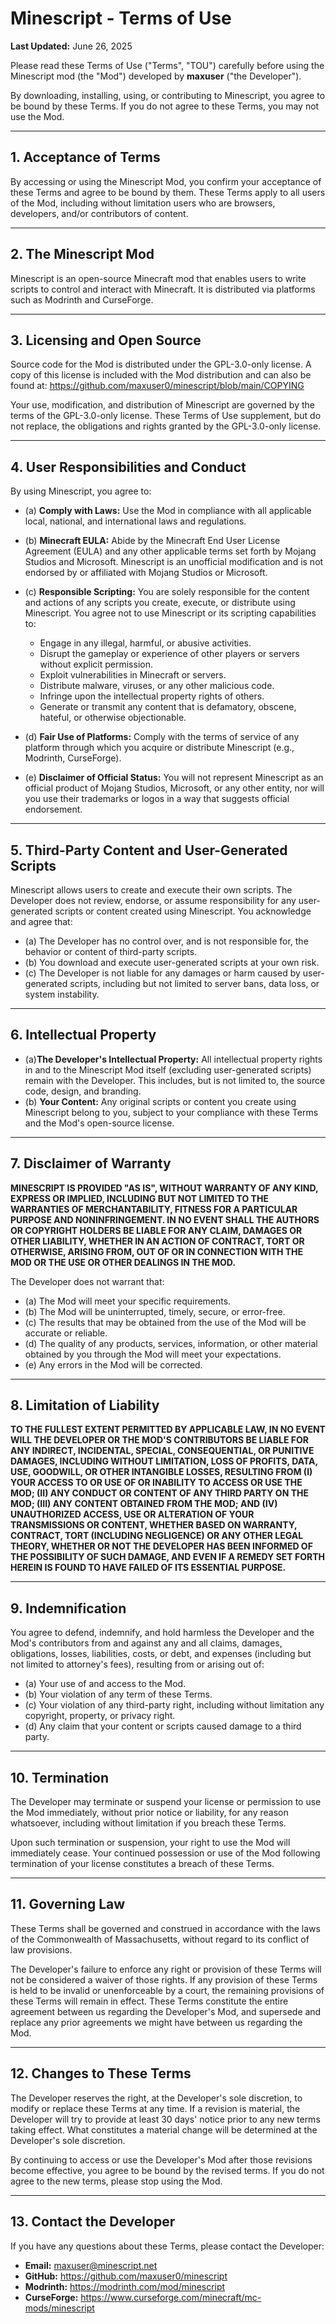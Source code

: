 # Minescript - Terms of Use

**Last Updated:** June 26, 2025

Please read these Terms of Use ("Terms", "TOU") carefully before using the Minescript mod (the "Mod") developed by **maxuser** ("the Developer").

By downloading, installing, using, or contributing to Minescript, you agree to be bound by these Terms. If you do not agree to these Terms, you may not use the Mod.

---

## 1. Acceptance of Terms

By accessing or using the Minescript Mod, you confirm your acceptance of these Terms and agree to be bound by them. These Terms apply to all users of the Mod, including without limitation users who are browsers, developers, and/or contributors of content.

---

## 2. The Minescript Mod

Minescript is an open-source Minecraft mod that enables users to write scripts to control and interact with Minecraft. It is distributed via platforms such as Modrinth and CurseForge.

---

## 3. Licensing and Open Source

Source code for the Mod is distributed under the GPL-3.0-only license. A copy of this license is included with the Mod distribution and can also be found at: https://github.com/maxuser0/minescript/blob/main/COPYING

Your use, modification, and distribution of Minescript are governed by the terms of the GPL-3.0-only license. These Terms of Use supplement, but do not replace, the obligations and rights granted by the GPL-3.0-only license.

---

## 4. User Responsibilities and Conduct

By using Minescript, you agree to:

- (a) **Comply with Laws:** Use the Mod in compliance with all applicable local, national, and international laws and regulations.
- (b) **Minecraft EULA:** Abide by the Minecraft End User License Agreement (EULA) and any other applicable terms set forth by Mojang Studios and Microsoft. Minescript is an unofficial modification and is not endorsed by or affiliated with Mojang Studios or Microsoft.
- (c) **Responsible Scripting:** You are solely responsible for the content and actions of any scripts you create, execute, or distribute using Minescript. You agree not to use Minescript or its scripting capabilities to:

    * Engage in any illegal, harmful, or abusive activities.
    * Disrupt the gameplay or experience of other players or servers without explicit permission.
    * Exploit vulnerabilities in Minecraft or servers.
    * Distribute malware, viruses, or any other malicious code.
    * Infringe upon the intellectual property rights of others.
    * Generate or transmit any content that is defamatory, obscene, hateful, or otherwise objectionable.

- (d) **Fair Use of Platforms:** Comply with the terms of service of any platform through which you acquire or distribute Minescript (e.g., Modrinth, CurseForge).
- (e) **Disclaimer of Official Status:** You will not represent Minescript as an official product of Mojang Studios, Microsoft, or any other entity, nor will you use their trademarks or logos in a way that suggests official endorsement.

---

## 5. Third-Party Content and User-Generated Scripts

Minescript allows users to create and execute their own scripts. The Developer does not review, endorse, or assume responsibility for any user-generated scripts or content created using Minescript. You acknowledge and agree that:

- (a) The Developer has no control over, and is not responsible for, the behavior or content of third-party scripts.
- (b) You download and execute user-generated scripts at your own risk.
- (c) The Developer is not liable for any damages or harm caused by user-generated scripts, including but not limited to server bans, data loss, or system instability.

---

## 6. Intellectual Property

- (a)**The Developer's Intellectual Property:** All intellectual property rights in and to the Minescript Mod itself (excluding user-generated scripts) remain with the Developer. This includes, but is not limited to, the source code, design, and branding.
- (b) **Your Content:** Any original scripts or content you create using Minescript belong to you, subject to your compliance with these Terms and the Mod's open-source license.

---

## 7. Disclaimer of Warranty

**MINESCRIPT IS PROVIDED "AS IS", WITHOUT WARRANTY OF ANY KIND, EXPRESS OR IMPLIED, INCLUDING BUT NOT LIMITED TO THE WARRANTIES OF MERCHANTABILITY, FITNESS FOR A PARTICULAR PURPOSE AND NONINFRINGEMENT. IN NO EVENT SHALL THE AUTHORS OR COPYRIGHT HOLDERS BE LIABLE FOR ANY CLAIM, DAMAGES OR OTHER LIABILITY, WHETHER IN AN ACTION OF CONTRACT, TORT OR OTHERWISE, ARISING FROM, OUT OF OR IN CONNECTION WITH THE MOD OR THE USE OR OTHER DEALINGS IN THE MOD.**

The Developer does not warrant that:

- (a) The Mod will meet your specific requirements.
- (b) The Mod will be uninterrupted, timely, secure, or error-free.
- (c) The results that may be obtained from the use of the Mod will be accurate or reliable.
- (d) The quality of any products, services, information, or other material obtained by you through the Mod will meet your expectations.
- (e) Any errors in the Mod will be corrected.

---

## 8. Limitation of Liability

**TO THE FULLEST EXTENT PERMITTED BY APPLICABLE LAW, IN NO EVENT WILL THE DEVELOPER OR THE MOD'S CONTRIBUTORS BE LIABLE FOR ANY INDIRECT, INCIDENTAL, SPECIAL, CONSEQUENTIAL, OR PUNITIVE DAMAGES, INCLUDING WITHOUT LIMITATION, LOSS OF PROFITS, DATA, USE, GOODWILL, OR OTHER INTANGIBLE LOSSES, RESULTING FROM (I) YOUR ACCESS TO OR USE OF OR INABILITY TO ACCESS OR USE THE MOD; (II) ANY CONDUCT OR CONTENT OF ANY THIRD PARTY ON THE MOD; (III) ANY CONTENT OBTAINED FROM THE MOD; AND (IV) UNAUTHORIZED ACCESS, USE OR ALTERATION OF YOUR TRANSMISSIONS OR CONTENT, WHETHER BASED ON WARRANTY, CONTRACT, TORT (INCLUDING NEGLIGENCE) OR ANY OTHER LEGAL THEORY, WHETHER OR NOT THE DEVELOPER HAS BEEN INFORMED OF THE POSSIBILITY OF SUCH DAMAGE, AND EVEN IF A REMEDY SET FORTH HEREIN IS FOUND TO HAVE FAILED OF ITS ESSENTIAL PURPOSE.**

---

## 9. Indemnification

You agree to defend, indemnify, and hold harmless the Developer and the Mod's contributors from and against any and all claims, damages, obligations, losses, liabilities, costs, or debt, and expenses (including but not limited to attorney's fees), resulting from or arising out of:

- (a) Your use of and access to the Mod.
- (b) Your violation of any term of these Terms.
- (c) Your violation of any third-party right, including without limitation any copyright, property, or privacy right.
- (d) Any claim that your content or scripts caused damage to a third party.

---

## 10. Termination

The Developer may terminate or suspend your license or permission to use the Mod immediately, without prior notice or liability, for any reason whatsoever, including without limitation if you breach these Terms.

Upon such termination or suspension, your right to use the Mod will immediately cease. Your continued possession or use of the Mod following termination of your license constitutes a breach of these Terms.

---

## 11. Governing Law

These Terms shall be governed and construed in accordance with the laws of the Commonwealth of Massachusetts, without regard to its conflict of law provisions.

The Developer's failure to enforce any right or provision of these Terms will not be considered a waiver of those rights. If any provision of these Terms is held to be invalid or unenforceable by a court, the remaining provisions of these Terms will remain in effect. These Terms constitute the entire agreement between us regarding the Developer's Mod, and supersede and replace any prior agreements we might have between us regarding the Mod.

---

## 12. Changes to These Terms

The Developer reserves the right, at the Developer's sole discretion, to modify or replace these Terms at any time. If a revision is material, the Developer will try to provide at least 30 days' notice prior to any new terms taking effect. What constitutes a material change will be determined at the Developer's sole discretion.

By continuing to access or use the Developer's Mod after those revisions become effective, you agree to be bound by the revised terms. If you do not agree to the new terms, please stop using the Mod.

---

## 13. Contact the Developer

If you have any questions about these Terms, please contact the Developer:

* **Email:** maxuser@minescript.net
* **GitHub:** https://github.com/maxuser0/minescript
* **Modrinth:** https://modrinth.com/mod/minescript
* **CurseForge:** https://www.curseforge.com/minecraft/mc-mods/minescript